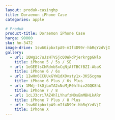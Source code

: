 ```yaml
---
layout: produk-casinghp
title: Doraemon iPhone Case
categories: apple

# Produk
product-title: Doraemon iPhone Case
harga: 90000
sku: hn-3472
image-drive: 1sw6GipbxtpA9-mIf4D99r-hbRqYzdVjI
gallery:
  - url: 1QWg1c7uJzHTVSjcQ0WkdPjerkrgpGNlo
    title: iPhone 5 / 5s / SE
  - url: 1eGEElsChRdnbSxCqNjAfTBCfBZI-AbaK
    title: iPhone 6 / 6s
  - url: 1IwHn6CCUUxGYW1dX0vsty1x-3KSScgma
    title: iPhone 6 Plus / 6s Plus
  - url: 1MWj-fkDjLmTA2xNuMjR0hfhiv2GQK8hL
    title: iPhone 7 / 8
  - url: 1cLJ3cri7AZ4hlLYhufzM0sEmMBHLkARr
    title: iPhone 7 Plus / 8 Plus
  - url: 1sw6GipbxtpA9-mIf4D99r-hbRqYzdVjI
    title: iPhone X
---
```

